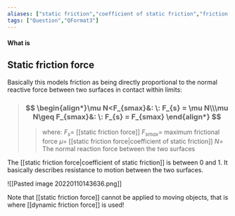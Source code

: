 ```yaml
---
aliases: ["static friction","coefficient of static friction","friction coefficient"]
tags: ["Question","QFormat3"]
---
```


#### What is
## Static friction force

Basically this models friction as being directly proportional to the normal reactive force between two surfaces in contact within limits:

> ### $$ \begin{align*}\mu N<F_{smax}&: \: F_{s} = \mu N\\\mu N\geq F_{smax}&: \: F_{s} = F_{smax} \end{align*} $$ 
>> where:
>> $F_{s}=$ [[static friction force]]
>> $F_{smax}=$ maximum frictional force
>> $\mu=$ [[static friction force|coefficient of static friction]]
>> $N=$ The normal reaction force between the two surfaces

The [[static friction force|coefficient of static friction]] is between 0 and 1. It basically describes resistance to motion between the two surfaces.

![[Pasted image 20220110143636.png]]

Note that [[static friction force]] cannot be applied to moving objects, that is where [[dynamic friction force]] is used!